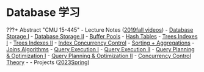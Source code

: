 # Database 学习

???+ Abstract "CMU 15-445"
    - Lecture Notes ([2019fall videos](https://www.zhihu.com/people/chihiro2014/zvideos))
        - [Database Storage I](./cmu15445/L3.md)
        - [Database Storage II](./cmu15445/L4.md)
        - [Buffer Pools](./cmu15445/L5.md)
        - [Hash Tables](./cmu15445/L6.md)
        - [Trees Indexes I](./cmu15445/L7.md)
        - [Trees Indexes II](./cmu15445/L8.md)
        - [Index Concurrency Control](./cmu15445/L9.md)
        - [Sorting + Aggregations](./cmu15445/L10.md)
        - [Joins Algorithms](./cmu15445/L11.md)
        - [Query Execution I](./cmu15445/L12.md)
        - [Query Execution II](./cmu15445/L13.md)
        - [Query Planning & Optimization I]()
        - [Query Planning & Optimization II]()
        - [Concurrency Control Theory]()
        - 
    - Projects ([2023Spring](https://15445.courses.cs.cmu.edu/spring2023/assignments.html))